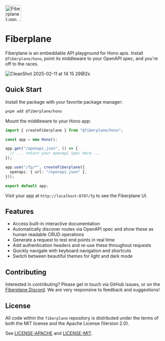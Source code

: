 <img src="https://avatars.githubusercontent.com/u/61152955?s=200&v=4" alt="Fiberplane Logo" width="50" />

# Fiberplane

Fiberplane is an embeddable API playground for Hono apis. Install `@fiberplane/hono`, point its middleware to your OpenAPI spec, and you're off to the races.

![CleanShot 2025-02-11 at 14 15 29@2x](https://github.com/user-attachments/assets/2a21daa4-a25d-4398-9cd1-01bcb1714210)

## Quick Start

Install the package with your favorite package manager:

```sh
pnpm add @fiberplane/hono
```

Mount the middleware to your Hono app:

```ts
import { createFiberplane } from "@fiberplane/hono";

const app = new Hono();

app.get("/openapi.json", () => {
  // ... return your openapi spec here ...
});

app.use("/fp/*", createFiberplane({
  openapi: { url: "/openapi.json" },
}));

export default app;
```

Visit your app at `http://localhost:8787/fp` to see the Fiberplane UI.

## Features

- Access built-in interactive documentation
- Automatically discover routes via OpenAPI spec and show these as human readable CRUD operations
- Generate a request to test end points in real time
- Add authentication headers and re-use these throughout requests
- Quickly navigate with keyboard navigation and shortcuts
- Switch between beautiful themes for light and dark mode

## Contributing

Interested in contributing? Please get in touch via GitHub issues, or on the [Fiberplane Discord](https://discord.com/invite/cqdY6SpfVR). We are very responsive to feedback and suggestions!

## License

All code within the `fiberplane` repository is distributed under the terms of
both the MIT license and the Apache License (Version 2.0).

See [LICENSE-APACHE](LICENSE-APACHE) and [LICENSE-MIT](LICENSE-MIT).
